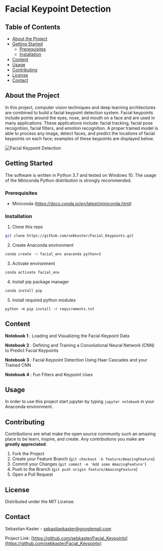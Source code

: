 [//]: # (Image References)

[image1]: ./images/key_pts_example.png "Facial Keypoint Detection"

# Facial Keypoint Detection

<!-- TABLE OF CONTENTS -->
## Table of Contents

* [About the Project](#about-the-project)
* [Getting Started](#getting-started)
  * [Prerequisites](#prerequisites)
  * [Installation](#installation)
* [Content](#content)
* [Usage](#usage)
* [Contributing](#contributing)
* [License](#license)
* [Contact](#contact)

About the Project
---

In this project, computer vision techniques and deep learning architectures are combined to build a 
facial keypoint detection system. Facial keypoints include points around the eyes, nose, and mouth on a face and are 
used in many applications. These applications include: facial tracking, facial pose recognition, facial filters, and
 emotion recognition. A proper trained model is able to process any image, detect faces, and predict the locations 
 of facial keypoints on each face; examples of these keypoints are displayed below.

![Facial Keypoint Detection][image1]

<!-- GETTING STARTED -->
## Getting Started

The software is written in Python 3.7 and tested on Windows 10. The usage of the Miniconda Python distribution is strongly recommended.

### Prerequisites

* Miniconda (https://docs.conda.io/en/latest/miniconda.html)

### Installation

1. Clone this repo
```sh
git clone https://github.com/sebkaster/Facial_Keypoints.git
```

2. Create Anaconda environment
```sh
conda create -n facial_env anaconda python=3
```

3. Activate environment
```sh
conda activate facial_env
```

4. Install pip package manager
```sh
conda install pip
```

5. Install required python modules
```
python -m pip install -r requirements.txt
```

<!-- CONTENT -->
## Content

__Notebook 1__ : Loading and Visualizing the Facial Keypoint Data

__Notebook 2__ : Defining and Training a Convolutional Neural Network (CNN) to Predict Facial Keypoints

__Notebook 3__ : Facial Keypoint Detection Using Haar Cascades and your Trained CNN

__Notebook 4__ : Fun Filters and Keypoint Uses

<!-- USAGE EXAMPLES -->
## Usage

In order to use this project start jupyter by typing `jupyter notebook` in your Anaconda environment. 

<!-- CONTRIBUTING -->
## Contributing

Contributions are what make the open source community such an amazing place to be learn, inspire, and create. Any contributions you make are **greatly appreciated**.

1. Fork the Project
2. Create your Feature Branch (`git checkout -b feature/AmazingFeature`)
3. Commit your Changes (`git commit -m 'Add some AmazingFeature'`)
4. Push to the Branch (`git push origin feature/AmazingFeature`)
5. Open a Pull Request

<!-- LICENSE -->
## License

Distributed under the MIT License.

<!-- CONTACT -->
## Contact

Sebastian Kaster - sebastiankaster@googlemail.com

Project Link: [https://github.com/sebkaster/Facial_Keypoints](https://github.com/sebkaster/Facial_Keypoints)
